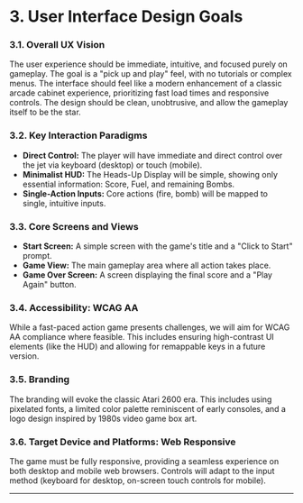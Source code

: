 # 3. User Interface Design Goals

### 3.1. Overall UX Vision

The user experience should be immediate, intuitive, and focused purely on gameplay. The goal is a "pick up and play" feel, with no tutorials or complex menus. The interface should feel like a modern enhancement of a classic arcade cabinet experience, prioritizing fast load times and responsive controls. The design should be clean, unobtrusive, and allow the gameplay itself to be the star.

### 3.2. Key Interaction Paradigms

*   **Direct Control:** The player will have immediate and direct control over the jet via keyboard (desktop) or touch (mobile).
*   **Minimalist HUD:** The Heads-Up Display will be simple, showing only essential information: Score, Fuel, and remaining Bombs.
*   **Single-Action Inputs:** Core actions (fire, bomb) will be mapped to single, intuitive inputs.

### 3.3. Core Screens and Views

*   **Start Screen:** A simple screen with the game's title and a "Click to Start" prompt.
*   **Game View:** The main gameplay area where all action takes place.
*   **Game Over Screen:** A screen displaying the final score and a "Play Again" button.

### 3.4. Accessibility: WCAG AA

While a fast-paced action game presents challenges, we will aim for WCAG AA compliance where feasible. This includes ensuring high-contrast UI elements (like the HUD) and allowing for remappable keys in a future version.

### 3.5. Branding

The branding will evoke the classic Atari 2600 era. This includes using pixelated fonts, a limited color palette reminiscent of early consoles, and a logo design inspired by 1980s video game box art.

### 3.6. Target Device and Platforms: Web Responsive

The game must be fully responsive, providing a seamless experience on both desktop and mobile web browsers. Controls will adapt to the input method (keyboard for desktop, on-screen touch controls for mobile).

---
